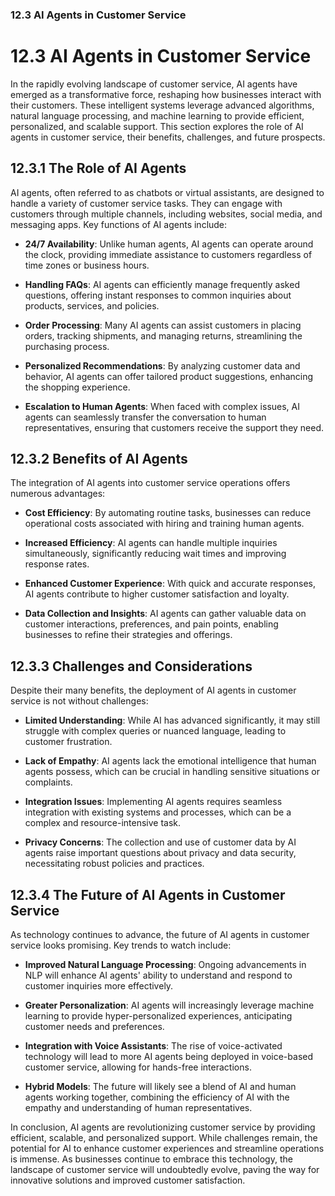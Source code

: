 ### 12.3 AI Agents in Customer Service

# 12.3 AI Agents in Customer Service

In the rapidly evolving landscape of customer service, AI agents have emerged as a transformative force, reshaping how businesses interact with their customers. These intelligent systems leverage advanced algorithms, natural language processing, and machine learning to provide efficient, personalized, and scalable support. This section explores the role of AI agents in customer service, their benefits, challenges, and future prospects.

## 12.3.1 The Role of AI Agents

AI agents, often referred to as chatbots or virtual assistants, are designed to handle a variety of customer service tasks. They can engage with customers through multiple channels, including websites, social media, and messaging apps. Key functions of AI agents include:

- **24/7 Availability**: Unlike human agents, AI agents can operate around the clock, providing immediate assistance to customers regardless of time zones or business hours.

- **Handling FAQs**: AI agents can efficiently manage frequently asked questions, offering instant responses to common inquiries about products, services, and policies.

- **Order Processing**: Many AI agents can assist customers in placing orders, tracking shipments, and managing returns, streamlining the purchasing process.

- **Personalized Recommendations**: By analyzing customer data and behavior, AI agents can offer tailored product suggestions, enhancing the shopping experience.

- **Escalation to Human Agents**: When faced with complex issues, AI agents can seamlessly transfer the conversation to human representatives, ensuring that customers receive the support they need.

## 12.3.2 Benefits of AI Agents

The integration of AI agents into customer service operations offers numerous advantages:

- **Cost Efficiency**: By automating routine tasks, businesses can reduce operational costs associated with hiring and training human agents.

- **Increased Efficiency**: AI agents can handle multiple inquiries simultaneously, significantly reducing wait times and improving response rates.

- **Enhanced Customer Experience**: With quick and accurate responses, AI agents contribute to higher customer satisfaction and loyalty.

- **Data Collection and Insights**: AI agents can gather valuable data on customer interactions, preferences, and pain points, enabling businesses to refine their strategies and offerings.

## 12.3.3 Challenges and Considerations

Despite their many benefits, the deployment of AI agents in customer service is not without challenges:

- **Limited Understanding**: While AI has advanced significantly, it may still struggle with complex queries or nuanced language, leading to customer frustration.

- **Lack of Empathy**: AI agents lack the emotional intelligence that human agents possess, which can be crucial in handling sensitive situations or complaints.

- **Integration Issues**: Implementing AI agents requires seamless integration with existing systems and processes, which can be a complex and resource-intensive task.

- **Privacy Concerns**: The collection and use of customer data by AI agents raise important questions about privacy and data security, necessitating robust policies and practices.

## 12.3.4 The Future of AI Agents in Customer Service

As technology continues to advance, the future of AI agents in customer service looks promising. Key trends to watch include:

- **Improved Natural Language Processing**: Ongoing advancements in NLP will enhance AI agents' ability to understand and respond to customer inquiries more effectively.

- **Greater Personalization**: AI agents will increasingly leverage machine learning to provide hyper-personalized experiences, anticipating customer needs and preferences.

- **Integration with Voice Assistants**: The rise of voice-activated technology will lead to more AI agents being deployed in voice-based customer service, allowing for hands-free interactions.

- **Hybrid Models**: The future will likely see a blend of AI and human agents working together, combining the efficiency of AI with the empathy and understanding of human representatives.

In conclusion, AI agents are revolutionizing customer service by providing efficient, scalable, and personalized support. While challenges remain, the potential for AI to enhance customer experiences and streamline operations is immense. As businesses continue to embrace this technology, the landscape of customer service will undoubtedly evolve, paving the way for innovative solutions and improved customer satisfaction.